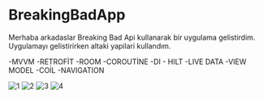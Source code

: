 # BreakingBadApp

Merhaba arkadaslar Breaking Bad Api kullanarak bir uygulama gelistirdim. Uygulamayı gelistirirken altaki yapilari kullandım.

 -MVVM
 -RETROFİT
 -ROOM
 -COROUTİNE
 -DI - HILT
 -LIVE DATA
 -VIEW MODEL
 -COİL
 -NAVIGATION

![1](https://user-images.githubusercontent.com/66000826/200174550-dbec8e9a-e59e-4a8a-83c1-9da863c4695a.png)
![2](https://user-images.githubusercontent.com/66000826/200174553-690e3660-64d3-4560-8f92-6b3454a51ae2.png)
![3](https://user-images.githubusercontent.com/66000826/200174554-ff55837d-32fb-486d-a873-59d05bc452ca.png)
![4](https://user-images.githubusercontent.com/66000826/200174555-abbb930f-0831-401d-8928-e7fe47a774fe.png)
